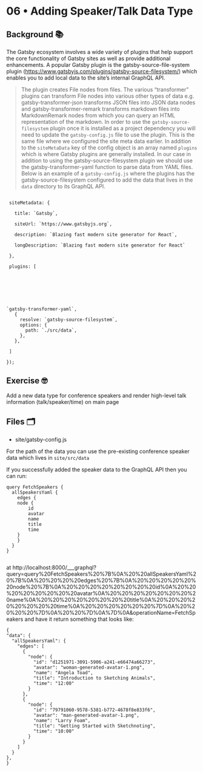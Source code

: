 # 06 • Adding Speaker/Talk Data Type
## Background 📚
The Gatsby ecosystem involves a wide variety of plugins that help support the core functionality of Gatsby sites as well as provide additional enhancements. A popular Gatsby plugin is the gatsby-source-file-system plugin (https://www.gatsbyjs.com/plugins/gatsby-source-filesystem/) which enables you to add local data to the site’s internal GraphQL API. 
 
> The plugin creates File nodes from files. The various “transformer” plugins can transform File nodes into various other types of data e.g. gatsby-transformer-json transforms JSON files into JSON data nodes and gatsby-transformer-remark transforms markdown files into MarkdownRemark nodes from which you can query an HTML representation of the markdown.
In order to use the `gatsby-source-filesystem` plugin once it is installed as a project dependency you will need to update the `gatsby-config.js` file to use the plugin. This is the same file where we configured the site meta data earlier. In addition to the `siteMetaData` key of the config object is an array named `plugins` which is where Gatsby plugins are generally installed.
In our case in addition to using the gatsby-source-filesystem plugin we should use the gatsby-transformer-yaml function to parse data from YAML files. Below is an example of a `gatsby-config.js` where the plugins has the gatsby-source-filesystem configured to add the data that lives in the `data` directory to its GraphQL API. 
 
 
```module.exports = () => ({
 
 siteMetadata: {
 
   title: `Gatsby`,
 
   siteUrl: `https://www.gatsbyjs.org`,
 
   description: `Blazing fast modern site generator for React`,
 
   longDescription: `Blazing fast modern site generator for React`
 
 },
 
 plugins: [
 


 


 
`gatsby-transformer-yaml`,
   {
     resolve: `gatsby-source-filesystem`,
     options: {
       path: `./src/data`,
     },
   },
 
 ]
 
});
```
 
 
## Exercise 🤓
Add a new data type for conference speakers and render high-level talk information (talk/speaker/time) on main page

## Files 🗂
- site/gatsby-config.js

For the path of the data you can use the pre-existing conference speaker data which lives in `site/src/data`
 
If you successfully added the speaker data to the GraphQL API then you can run: 

```
query FetchSpeakers {
  allSpeakersYaml {
	edges {
  	node {
    	id
    	avatar
    	name
    	title
    	time
  	}
	}
  }
}
 
```

  at http://localhost:8000/___graphql?query=query%20FetchSpeakers%20%7B%0A%20%20allSpeakersYaml%20%7B%0A%20%20%20%20edges%20%7B%0A%20%20%20%20%20%20node%20%7B%0A%20%20%20%20%20%20%20%20id%0A%20%20%20%20%20%20%20%20avatar%0A%20%20%20%20%20%20%20%20name%0A%20%20%20%20%20%20%20%20title%0A%20%20%20%20%20%20%20%20time%0A%20%20%20%20%20%20%7D%0A%20%20%20%20%7D%0A%20%20%7D%0A%7D%0A&operationName=FetchSpeakers and have it return something that looks like: 
  
  ```
  {
  "data": {
    "allSpeakersYaml": {
      "edges": [
        {
          "node": {
            "id": "d1251971-3091-5906-a241-e66474a66273",
            "avatar": "woman-generated-avatar-1.png",
            "name": "Angela Toad",
            "title": "Introduction to Sketching Animals",
            "time": "12:00"
          }
        },
        {
          "node": {
            "id": "79791060-9578-5381-b772-4678f8e833f6",
            "avatar": "man-generated-avatar-1.png",
            "name": "Larry Foam",
            "title": "Getting Started with Sketchnoting",
            "time": "10:00"
          }
        }
      ]
    }
  },
}
```
